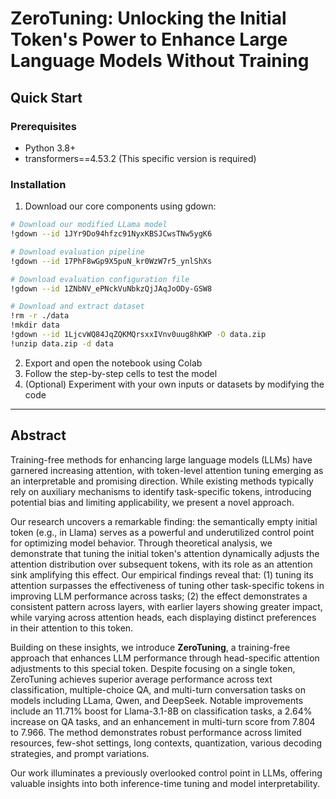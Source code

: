 # ZeroTuning: Unlocking the Initial Token's Power to Enhance Large Language Models Without Training


## Quick Start

### Prerequisites
- Python 3.8+
- transformers==4.53.2 (This specific version is required)

### Installation

1. Download our core components using gdown:
```bash
# Download our modified LLama model
!gdown --id 1JYr9Do94hfzc91NyxKBSJCwsTNw5ygK6

# Download evaluation pipeline
!gdown --id 17PhF8wGp9X5puN_kr0WzW7r5_ynlShXs

# Download evaluation configuration file
!gdown --id 1ZNbNV_ePNckVuNbkzQjJAqJoODy-GSW8

# Download and extract dataset
!rm -r ./data
!mkdir data
!gdown --id 1LjcvWQ84JqZQKMQrsxxIVnv0uug8hKWP -O data.zip
!unzip data.zip -d data
```

2. Export and open the notebook using Colab
3. Follow the step-by-step cells to test the model
4. (Optional) Experiment with your own inputs or datasets by modifying the code

---

## Abstract

Training-free methods for enhancing large language models (LLMs) have garnered increasing attention, with token-level attention tuning emerging as an interpretable and promising direction. While existing methods typically rely on auxiliary mechanisms to identify task-specific tokens, introducing potential bias and limiting applicability, we present a novel approach.

Our research uncovers a remarkable finding: the semantically empty initial token (e.g., <BOS> in Llama) serves as a powerful and underutilized control point for optimizing model behavior. Through theoretical analysis, we demonstrate that tuning the initial token's attention dynamically adjusts the attention distribution over subsequent tokens, with its role as an attention sink amplifying this effect. Our empirical findings reveal that: (1) tuning its attention surpasses the effectiveness of tuning other task-specific tokens in improving LLM performance across tasks; (2) the effect demonstrates a consistent pattern across layers, with earlier layers showing greater impact, while varying across attention heads, each displaying distinct preferences in their attention to this token.

Building on these insights, we introduce **ZeroTuning**, a training-free approach that enhances LLM performance through head-specific attention adjustments to this special token. Despite focusing on a single token, ZeroTuning achieves superior average performance across text classification, multiple-choice QA, and multi-turn conversation tasks on models including LLama, Qwen, and DeepSeek. Notable improvements include an 11.71% boost for Llama-3.1-8B on classification tasks, a 2.64% increase on QA tasks, and an enhancement in multi-turn score from 7.804 to 7.966. The method demonstrates robust performance across limited resources, few-shot settings, long contexts, quantization, various decoding strategies, and prompt variations.

Our work illuminates a previously overlooked control point in LLMs, offering valuable insights into both inference-time tuning and model interpretability.
